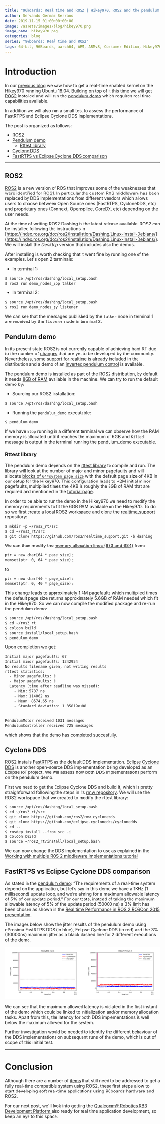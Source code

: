 ```yaml
---
title: "96boards: Real time and ROS2 | Hikey970, ROS2 and the pendulum demo"
author: Servando German Serrano
date: 2019-11-15 01:00:00+00:00
image: /assets/images/blog/hikey970.png
image_name: hikey970.png
categories: blog
series: "96boards: Real time and ROS2"
tags: 64-bit, 96Boards, aarch64, ARM, ARMv8, Consumer Edition, Hikey970, Linaro, Linux, arm64, real time, ROS2
---
```


# Introduction

In our [previous blog](https://www.96boards.org/blog/hikey970-rt/) we saw how to get a real-time enabled kernel on the Hikey970 running Ubuntu 18.04. Building on top of it this time we will get [ROS2](https://index.ros.org/doc/ros2/) installed and will run the [pendulum demo](https://index.ros.org//doc/ros2/Tutorials/Real-Time-Programming/) which requires real time capabilities available.

In addition we will also run a small test to assess the performance of FastRTPS and Eclipse Cyclone DDS implementations.

The post is organized as follows:

- [ROS2](#ros2)
- [Pendulum demo](#pendulum-demo)
  - [Rttest library](#rttest-library)
- [Cyclone DDS](#cyclone-dds)
- [FastRTPS vs Eclipse Cyclone DDS comparison](#fastrtps-vs-eclipse-cyclone-dds-comparison)

***

## ROS2
[ROS2](https://index.ros.org/doc/ros2/) is a new version of ROS that improves some of the weaknesses that were identified for [ROS1](https://www.ros.org/). In particular the custom ROS middleware has been replaced by DDS implementations from different vendors which allows users to choose between Open Source ones (FastRTPS, CycloneDDS, etc) and proprietary ones (Connext, Opensplice, CoreDX, etc) depending on the user needs.

At the time of writing ROS2 Dashing is the latest release available. ROS2 can be installed following the instructions in [https://index.ros.org/doc/ros2/Installation/Dashing/Linux-Install-Debians/](https://index.ros.org/doc/ros2/Installation/Dashing/Linux-Install-Debians/). We will install the *Desktop* version that includes also the demos.

After installing is worth checking that it went fine by running  one of the examples. Let's open 2 terminals:
- In terminal 1:
```
$ source /opt/ros/dashing/local_setup.bash
$ ros2 run demo_nodes_cpp talker
```

- In terminal 2:
```
$ source /opt/ros/dashing/local_setup.bash
$ ros2 run demo_nodes_py listener
```
We can see that the messages published by the `talker` node in terminal 1 are received by the `listener` node in terminal 2.

## Pendulum demo
In its present state ROS2 is not currently capable of achieving hard RT due to the number of [changes](https://discourse.ros.org/t/ros-2-and-real-time/8796) that are yet to be developed by the community. Nevertheless, some [support for realtime](https://github.com/ros2/realtime_support) is already included in the distribution and a demo of an [inverted pendulum control](https://index.ros.org//doc/ros2/Tutorials/Real-Time-Programming/) is available.

The pendulum demo is installed as part of the ROS2 distribution, by default it needs [8GB of RAM](https://index.ros.org//doc/ros2/Tutorials/Real-Time-Programming/#id3) available in the machine. We can try to run the default demo by:
- Sourcing our ROS2 installation:
```
$ source /opt/ros/dashing/local_setup.bash
```
- Running the `pendulum_demo` executable:
```
$ pendulum_demo
```

If we have `htop` running in a different terminal we can observe how the RAM memory is allocated until it reaches the maximum of 6GB and `Killed` message is output in the terminal running the pendulum_demo executable.

### Rttest library
The pendulum demo depends on the [rttest library](https://github.com/ros2/realtime_support/tree/master/rttest) to compile and run. The library will look at the number of major and minor pagefaults and will allocate [blocks of `64*system page size`](https://github.com/ros2/realtime_support/blob/0d39dece4479e471c35dc8387b30022a67169344/rttest/src/rttest.cpp#L683) with the default page size of 4KB in our setup for the Hikey970. This configuration leads to +2M initial minor pagefaults, multiplied times the 4KB is roughly the 8GB of RAM that are required and mentioned in the [tutorial page](https://index.ros.org//doc/ros2/Tutorials/Real-Time-Programming/).

In order to be able to run the demo in the Hikey970 we need to modify the memory requirements to fit the 6GB RAM available on the Hikey970. To do so we first create a local ROS2 workspace and clone the [realtime_support](https://github.com/ros2/realtime_support) repository:
```
$ mkdir -p ~/ros2_rt/src
$ cd ~/ros2_rt/src
$ git clone https://github.com/ros2/realtime_support.git -b dashing
```

We can then modify the [memory allocation lines (683 and 684)](https://github.com/ros2/realtime_support/blob/0d39dece4479e471c35dc8387b30022a67169344/rttest/src/rttest.cpp#L683) from:
```
ptr = new char[64 * page_size];
memset(ptr, 0, 64 * page_size);
```
to
```
ptr = new char[40 * page_size];
memset(ptr, 0, 40 * page_size);
```
This change leads to approximately 1.4M pagefaults which multiplied times the default page size returns approximately 5.6GB of RAM needed which fit in the Hikey970. So we can now compile the modified package and re-run the pendulum demo:
```
$ source /opt/ros/dashing/local_setup.bash
$ cd ~/ros2_rt
$ colcon build
$ source install/local_setup.bash
$ pendulum_demo
```
Upon completion we get:
```
Initial major pagefaults: 67
Initial minor pagefaults: 1342954
No results filename given, not writing results
rttest statistics:
  - Minor pagefaults: 0
  - Major pagefaults: 0
  Latency (time after deadline was missed):
    - Min: 5787 ns
    - Max: 114062 ns
    - Mean: 8574.65 ns
    - Standard deviation: 1.35819e+08


PendulumMotor received 1031 messages
PendulumController received 725 messages
```
which shows that the demo has completed succesfully.

## Cyclone DDS
ROS2 installs [FastRTPS](https://github.com/eProsima/Fast-RTPS) as the default DDS implementation. [Eclipse Cyclone DDS](https://projects.eclipse.org/projects/iot.cyclonedds) is another open-source DDS implementation being developed as an Eclipse IoT project. We will assess how both DDS implementations perform on the pendulum demo.

First we need to get the Eclipse Cyclone DDS and build it, which is pretty straighforward following the steps in its [rmw repository](https://github.com/ros2/rmw_cyclonedds). We will use the ROS2 workspace that we created to modify the rttest library:
```
$ source /opt/ros/dashing/local_setup.bash
$ cd ~/ros2_rt/src
$ git clone https://github.com/ros2/rmw_cyclonedds
$ git clone https://github.com/eclipse-cyclonedds/cyclonedds
$ cd ..
$ rosdep install --from src -i
$ colcon build
$ source ~/ros2_rt/install/local_setup.bash
```

We can now change the DDS implementation to use as explained in the [Working with multiple ROS 2 middleware implementations tutorial](https://index.ros.org/doc/ros2/Tutorials/Working-with-multiple-RMW-implementations/).


## FastRTPS vs Eclipse Cyclone DDS comparison
As stated in the [pendulum demo](https://index.ros.org//doc/ros2/Tutorials/Real-Time-Programming/): “The requirements of a real-time system depend on the application, but let’s say in this demo we have a 1KHz (1 millisecond) update loop, and we’re aiming for a maximum allowable latency of 5% of our update period.”
For our tests, instead of taking the maximum allowable latency of 5% of the update period (50000 ns) a 3% limit has been chosen as shown in the [Real time Performance in ROS 2 ROSCon 2015 presentation](https://www.youtube.com/watch?v=lwgOagS4kGQ).

The images below show the jitter results of the pendulum demo using eProsima FastRTPS DDS (in blue), Eclipse Cyclone DDS (in red) and the 3% (30000ns) maximum jitter as a black dashed line for 2 different executions of the demo.

![fastrtps_vs_cyclone_hikey970](/assets/images/blog/fastrtps_vs_cyclone_hikey970.png)

We can see that the maximum allowed latency is violated in the first instant of the demo which could be linked to initialization and/or memory allocation tasks. Apart from this, the latency for both DDS implementations is well below the maximum allowed for the system.

Further investigation would be needed to identify the different behaviour of the DDS implementations on subsequent runs of the demo, which is out of scope of this initial test.

***

# Conclusion

Although there are a number of [items](https://discourse.ros.org/t/ros-2-and-real-time/8796) that still need to be addressed to get a fully real-time compatible system using ROS2, these first steps allow to start developing soft real-time applications using 96boards hardware and ROS2.

For our next post, we'll look into getting the [Qualcomm® Robotics RB3 Development Platform ](https://www.96boards.org/product/rb3-platform/) also ready for real time application development, so keep an eye to this space.
